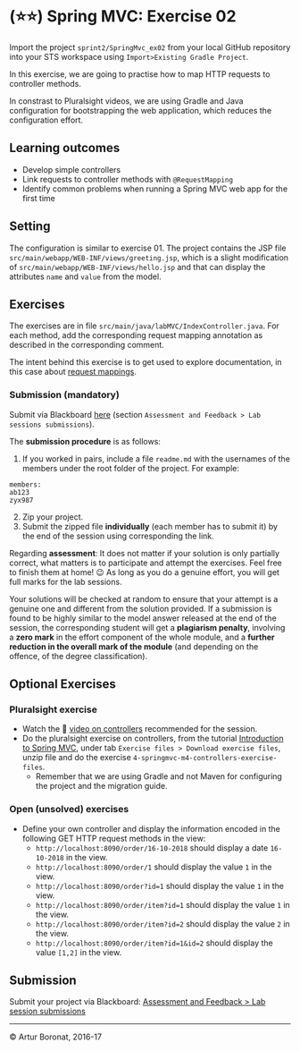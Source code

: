 <link rel='stylesheet' href='web/swiss.css'/>

# (:star::star:) Spring MVC: Exercise 02

Import the project `sprint2/SpringMvc_ex02` from your local GitHub repository into your STS workspace using `Import>Existing Gradle Project`.

In this exercise, we are going to practise how to map HTTP requests to controller methods.

In constrast to Pluralsight videos, we are using Gradle and Java configuration for bootstrapping the web application, which reduces the configuration effort.

## Learning outcomes

* Develop simple controllers
* Link requests to controller methods with `@RequestMapping`
* Identify common problems when running a Spring MVC web app for the first time 

## Setting

The configuration is similar to exercise 01. The project contains the JSP file `src/main/webapp/WEB-INF/views/greeting.jsp`, which is a slight modification of `src/main/webapp/WEB-INF/views/hello.jsp` and that can display the attributes `name` and `value` from the model.

## Exercises

The exercises are in file `src/main/java/labMVC/IndexController.java`. For each method, add the corresponding request mapping annotation as described in the corresponding comment.  

The intent behind this exercise is to get used to explore documentation, in this case about [request mappings](http://docs.spring.io/spring/docs/current/spring-framework-reference/html/mvc.html#mvc-ann-requestmapping).

### Submission (mandatory)

Submit via Blackboard [here](https://bit.ly/2CaYplN) (section `Assessment and Feedback > Lab sessions submissions`).


The **submission procedure** is as follows: 
1. If you worked in pairs, include a file `readme.md` with the usernames of the members under the root folder of the project. For example:

```
members:
ab123
zyx987
```

2. Zip your project.
3. Submit the zipped file **individually** (each member has to submit it) by the end of the session using corresponding the link.

Regarding **assessment**: It does not matter if your solution is only partially correct, what matters is to participate and attempt the exercises.﻿﻿ Feel free to finish them at home! :wink: As long as you do a genuine effort, you will get full marks for the lab sessions.

Your solutions will be checked at random to ensure that your attempt is a genuine one and different from the solution provided. If a submission is found to be highly similar to the model answer released at the end of the session, the corresponding student will get a **plagiarism penalty**, involving a **zero mark** in the effort component of the whole module, and a **further reduction in the overall mark of the module** (and depending on the offence, of the degree classification).


## Optional Exercises

### Pluralsight exercise

* Watch the :movie_camera: [video on controllers](https://app.pluralsight.com/player?course=springmvc-intro&author=bryan-hansen&name=springmvc-m4-controllers&clip=0&mode=live) recommended for the session.
* Do the pluralsight exercise on controllers, from the tutorial [Introduction to Spring MVC](https://app.pluralsight.com/library/courses/springmvc-intro/table-of-contents), under tab `Exercise files > Download exercise files`, unzip file and do the exercise `4-springmvc-m4-controllers-exercise-files`. 
  * Remember that we are using Gradle and not Maven for configuring the project and the migration guide.

### Open (unsolved) exercises

* Define your own controller and display the information encoded in the following GET HTTP request methods in the view:
  * `http://localhost:8090/order/16-10-2018` should display a date `16-10-2018` in the view.
  * `http://localhost:8090/order/1` should display the value `1` in the view.
  * `http://localhost:8090/order?id=1` should display the value `1` in the view.
  * `http://localhost:8090/order/item?id=1` should display the value `1` in the view.
  * `http://localhost:8090/order/item?id=2` should display the value `2` in the view.
  * `http://localhost:8090/order/item?id=1&id=2` should display the value `[1,2]` in the view.
  

## Submission

Submit your project via Blackboard: [Assessment and Feedback > Lab session submissions](https://blackboard.le.ac.uk/webapps/blackboard/content/listContentEditable.jsp?content_id=_1886021_1&course_id=_13121_1)

***
&copy; Artur Boronat, 2016-17
